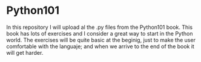 # Python101
In this repository I will upload al the .py files from the Python101 book.
This book has lots of exercises and I consider a great way to start in the Python world.
The exercises will be quite basic at the beginig, just to make the user comfortable with the languaje; and when we arrive to the end of the book it will get harder.
